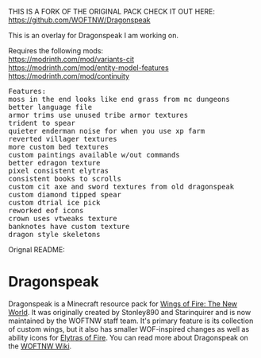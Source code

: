 THIS IS A FORK OF THE ORIGINAL PACK
CHECK IT OUT HERE: https://github.com/WOFTNW/Dragonspeak

This is an overlay for Dragonspeak I am working on.

Requires the following mods:<br>
https://modrinth.com/mod/variants-cit<br>
https://modrinth.com/mod/entity-model-features<br>
https://modrinth.com/mod/continuity
<pre>
Features:
moss in the end looks like end grass from mc dungeons
better language file
armor trims use unused tribe armor textures
trident to spear
quieter enderman noise for when you use xp farm
reverted villager textures
more custom bed textures
custom paintings available w/out commands
better edragon texture
pixel consistent elytras
consistent books to scrolls
custom cit axe and sword textures from old dragonspeak
custom diamond tipped spear
custom dtrial ice pick
reworked eof icons
crown uses vtweaks texture
banknotes have custom texture
dragon style skeletons
</pre>
Orignal README:

# Dragonspeak

Dragonspeak is a Minecraft resource pack for [Wings of Fire: The New World](https://woftnw.org). It was originally created by Stonley890 and Starinquirer and is now maintained by the WOFTNW staff team. It's primary feature is its collection of custom wings, but it also has smaller WOF-inspired changes as well as ability icons for [Elytras of Fire](https://github.com/iHeronGH/Elytras-of-Fire). You can read more about Dragonspeak on the [WOFTNW Wiki](https://wiki.woftnw.org/wiki/Dragonspeak).
